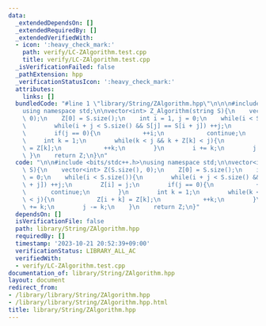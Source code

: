 ```yaml
---
data:
  _extendedDependsOn: []
  _extendedRequiredBy: []
  _extendedVerifiedWith:
  - icon: ':heavy_check_mark:'
    path: verify/LC-ZAlgorithm.test.cpp
    title: verify/LC-ZAlgorithm.test.cpp
  _isVerificationFailed: false
  _pathExtension: hpp
  _verificationStatusIcon: ':heavy_check_mark:'
  attributes:
    links: []
  bundledCode: "#line 1 \"library/String/ZAlgorithm.hpp\"\n\n\n#include <bits/stdc++.h>\n\
    using namespace std;\n\nvector<int> Z_Algorithm(string S){\n    vector<int> Z(S.size(),\
    \ 0);\n    Z[0] = S.size();\n    int i = 1, j = 0;\n    while(i < S.size()){\n\
    \        while(i + j < S.size() && S[j] == S[i + j]) ++j;\n        Z[i] = j;\n\
    \        if(j == 0){\n            ++i;\n            continue;\n        }\n   \
    \     int k = 1;\n        while(k < j && k + Z[k] < j){\n            Z[i + k]\
    \ = Z[k];\n            ++k;\n        }\n        i += k;\n        j -= k;\n   \
    \ }\n    return Z;\n}\n"
  code: "\n\n#include <bits/stdc++.h>\nusing namespace std;\n\nvector<int> Z_Algorithm(string\
    \ S){\n    vector<int> Z(S.size(), 0);\n    Z[0] = S.size();\n    int i = 1, j\
    \ = 0;\n    while(i < S.size()){\n        while(i + j < S.size() && S[j] == S[i\
    \ + j]) ++j;\n        Z[i] = j;\n        if(j == 0){\n            ++i;\n     \
    \       continue;\n        }\n        int k = 1;\n        while(k < j && k + Z[k]\
    \ < j){\n            Z[i + k] = Z[k];\n            ++k;\n        }\n        i\
    \ += k;\n        j -= k;\n    }\n    return Z;\n}"
  dependsOn: []
  isVerificationFile: false
  path: library/String/ZAlgorithm.hpp
  requiredBy: []
  timestamp: '2023-10-21 20:52:39+09:00'
  verificationStatus: LIBRARY_ALL_AC
  verifiedWith:
  - verify/LC-ZAlgorithm.test.cpp
documentation_of: library/String/ZAlgorithm.hpp
layout: document
redirect_from:
- /library/library/String/ZAlgorithm.hpp
- /library/library/String/ZAlgorithm.hpp.html
title: library/String/ZAlgorithm.hpp
---
```

